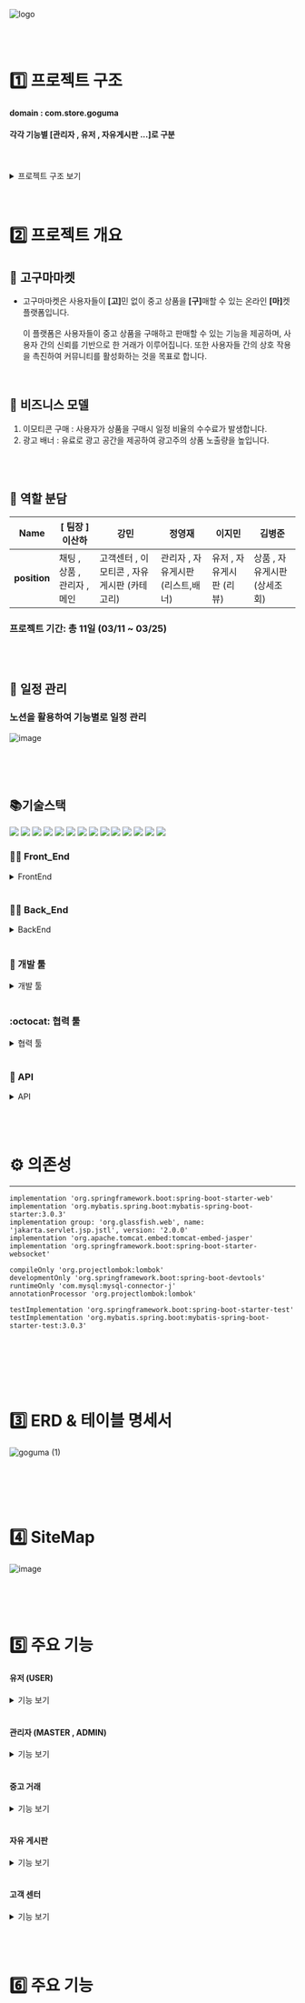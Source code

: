 ![logo](https://github.com/StarsinLiver/goguma/assets/141594965/b0d2f5de-c7e7-49ce-b066-6befb0b60d2d)

<br/>
<br/>

# 1️⃣ 프로젝트 구조
#### domain : com.store.goguma
#### 각각 기능별 [관리자 , 유저 , 자유게시판 ...]로 구분
 <br/>
  <br/>
<details>
  <summary> 프로젝트 구조 보기</summary>

```
📦src
 ┣ 📂main
 ┃ ┣ 📂java
 ┃ ┃ ┗ 📂com
 ┃ ┃ ┃ ┗ 📂store
 ┃ ┃ ┃ ┃ ┗ 📂goguma
 ┃ ┃ ┃ ┃ ┃ ┣ 📂about
 ┃ ┃ ┃ ┃ ┃ ┃ ┗ 📜AboutPageController.java
 ┃ ┃ ┃ ┃ ┃ ┣ 📂admin
 ┃ ┃ ┃ ┃ ┃ ┃ ┣ 📂controller
 ┃ ┃ ┃ ┃ ┃ ┃ ┃ ┣ 📜AdminController.java
 ┃ ┃ ┃ ┃ ┃ ┃ ┃ ┗ 📜AdminRestController.java
 ┃ ┃ ┃ ┃ ┃ ┃ ┗ 📂dto
 ┃ ┃ ┃ ┃ ┃ ┃ ┃ ┣ 📜AdminAnswerDto.java
 ┃ ┃ ┃ ┃ ┃ ┃ ┃ ┣ 📜AdminBannerDto.java
 ┃ ┃ ┃ ┃ ┃ ┃ ┃ ┣ 📜AdminChatRoomAndMessageDto.java
 ┃ ┃ ┃ ┃ ┃ ┃ ┃ ┣ 📜AdminChatRoomDto.java
 ┃ ┃ ┃ ┃ ┃ ┃ ┃ ┣ 📜AdminFreeBoardDto.java
 ┃ ┃ ┃ ┃ ┃ ┃ ┃ ┣ 📜AdminProductDto.java
 ┃ ┃ ┃ ┃ ┃ ┃ ┃ ┣ 📜AdminQnaDto.java
 ┃ ┃ ┃ ┃ ┃ ┃ ┃ ┣ 📜AdminReportDTO.java
 ┃ ┃ ┃ ┃ ┃ ┃ ┃ ┣ 📜AdminResponsePageDto.java
 ┃ ┃ ┃ ┃ ┃ ┃ ┃ ┣ 📜EmojiHistoryDto.java
 ┃ ┃ ┃ ┃ ┃ ┃ ┃ ┣ 📜EmojiModifyDTO.java
 ┃ ┃ ┃ ┃ ┃ ┃ ┃ ┗ 📜PageReqDTO.java
 ┃ ┃ ┃ ┃ ┃ ┣ 📂category
 ┃ ┃ ┃ ┃ ┃ ┃ ┣ 📂controller
 ┃ ┃ ┃ ┃ ┃ ┃ ┃ ┣ 📜CategoryApiController.java
 ┃ ┃ ┃ ┃ ┃ ┃ ┃ ┗ 📜CategoryPageController.java
 ┃ ┃ ┃ ┃ ┃ ┃ ┗ 📂dto
 ┃ ┃ ┃ ┃ ┃ ┃ ┃ ┣ 📜CategoryRequestDto.java
 ┃ ┃ ┃ ┃ ┃ ┃ ┃ ┗ 📜CategoryResponseDto.java
 ┃ ┃ ┃ ┃ ┃ ┣ 📂chat
 ┃ ┃ ┃ ┃ ┃ ┃ ┣ 📂controller
 ┃ ┃ ┃ ┃ ┃ ┃ ┃ ┣ 📜ChatController.java
 ┃ ┃ ┃ ┃ ┃ ┃ ┃ ┗ 📜ChatRestController.java
 ┃ ┃ ┃ ┃ ┃ ┃ ┗ 📂dto
 ┃ ┃ ┃ ┃ ┃ ┃ ┃ ┣ 📂chatMessage
 ┃ ┃ ┃ ┃ ┃ ┃ ┃ ┃ ┣ 📜ChatMessageDto.java
 ┃ ┃ ┃ ┃ ┃ ┃ ┃ ┃ ┗ 📜ChatMessageReqDto.java
 ┃ ┃ ┃ ┃ ┃ ┃ ┃ ┣ 📂chatRoom
 ┃ ┃ ┃ ┃ ┃ ┃ ┃ ┃ ┣ 📜ChatRoomDto.java
 ┃ ┃ ┃ ┃ ┃ ┃ ┃ ┃ ┣ 📜ChatRoomUpdateDto.java
 ┃ ┃ ┃ ┃ ┃ ┃ ┃ ┃ ┗ 📜SaveRoomDTO.java
 ┃ ┃ ┃ ┃ ┃ ┃ ┃ ┣ 📂chatRoomName
 ┃ ┃ ┃ ┃ ┃ ┃ ┃ ┃ ┗ 📜ChatRoomNameDto.java
 ┃ ┃ ┃ ┃ ┃ ┃ ┃ ┣ 📜ChatDTO.java
 ┃ ┃ ┃ ┃ ┃ ┃ ┃ ┗ 📜ChatUtil.java
 ┃ ┃ ┃ ┃ ┃ ┣ 📂chatbot
 ┃ ┃ ┃ ┃ ┃ ┃ ┣ 📂controller
 ┃ ┃ ┃ ┃ ┃ ┃ ┃ ┗ 📜AdminController.java
 ┃ ┃ ┃ ┃ ┃ ┃ ┗ 📂dto
 ┃ ┃ ┃ ┃ ┃ ┃ ┃ ┗ 📜AdminDTO.java
 ┃ ┃ ┃ ┃ ┃ ┣ 📂config
 ┃ ┃ ┃ ┃ ┃ ┃ ┣ 📜MvcConfig.java
 ┃ ┃ ┃ ┃ ┃ ┃ ┣ 📜WebMvcConfig.java
 ┃ ┃ ┃ ┃ ┃ ┃ ┗ 📜WebSocketConfig.java
 ┃ ┃ ┃ ┃ ┃ ┣ 📂cs
 ┃ ┃ ┃ ┃ ┃ ┃ ┣ 📂controller
 ┃ ┃ ┃ ┃ ┃ ┃ ┃ ┣ 📜CsPageController.java
 ┃ ┃ ┃ ┃ ┃ ┃ ┃ ┣ 📜FaqController.java
 ┃ ┃ ┃ ┃ ┃ ┃ ┃ ┣ 📜NoticeController.java
 ┃ ┃ ┃ ┃ ┃ ┃ ┃ ┗ 📜QnaController.java
 ┃ ┃ ┃ ┃ ┃ ┃ ┗ 📂dto
 ┃ ┃ ┃ ┃ ┃ ┃ ┃ ┣ 📜FaqRequestDto.java
 ┃ ┃ ┃ ┃ ┃ ┃ ┃ ┣ 📜NoticeRequestDto.java
 ┃ ┃ ┃ ┃ ┃ ┃ ┃ ┗ 📜QnaRequestDto.java
 ┃ ┃ ┃ ┃ ┃ ┣ 📂emoji
 ┃ ┃ ┃ ┃ ┃ ┃ ┣ 📂controller
 ┃ ┃ ┃ ┃ ┃ ┃ ┃ ┣ 📜EmojiApiController.java
 ┃ ┃ ┃ ┃ ┃ ┃ ┃ ┗ 📜EmojiPageController.java
 ┃ ┃ ┃ ┃ ┃ ┃ ┗ 📂dto
 ┃ ┃ ┃ ┃ ┃ ┃ ┃ ┣ 📜EmojiFileDto.java
 ┃ ┃ ┃ ┃ ┃ ┃ ┃ ┣ 📜EmojiHistoryReqDto.java
 ┃ ┃ ┃ ┃ ┃ ┃ ┃ ┣ 📜EmojiListMainAndSubDto.java
 ┃ ┃ ┃ ┃ ┃ ┃ ┃ ┣ 📜EmojiUploadDto.java
 ┃ ┃ ┃ ┃ ┃ ┃ ┃ ┗ 📜ShareWriteReqDto.java
 ┃ ┃ ┃ ┃ ┃ ┣ 📂entity
 ┃ ┃ ┃ ┃ ┃ ┃ ┣ 📜Banner.java
 ┃ ┃ ┃ ┃ ┃ ┃ ┣ 📜BoardCategoryMain.java
 ┃ ┃ ┃ ┃ ┃ ┃ ┣ 📜BoardCategorySub.java
 ┃ ┃ ┃ ┃ ┃ ┃ ┣ 📜ChatMessage.java
 ┃ ┃ ┃ ┃ ┃ ┃ ┣ 📜ChatRoom.java
 ┃ ┃ ┃ ┃ ┃ ┃ ┣ 📜ChatRoomName.java
 ┃ ┃ ┃ ┃ ┃ ┃ ┣ 📜Emoji.java
 ┃ ┃ ┃ ┃ ┃ ┃ ┣ 📜EmojiHistory.java
 ┃ ┃ ┃ ┃ ┃ ┃ ┣ 📜Faq.java
 ┃ ┃ ┃ ┃ ┃ ┃ ┣ 📜FreeBoard.java
 ┃ ┃ ┃ ┃ ┃ ┃ ┣ 📜FreeBoardDetail.java
 ┃ ┃ ┃ ┃ ┃ ┃ ┣ 📜FreeBoardRecommendation.java
 ┃ ┃ ┃ ┃ ┃ ┃ ┣ 📜FreeBoardView.java
 ┃ ┃ ┃ ┃ ┃ ┃ ┣ 📜MainEmoji.java
 ┃ ┃ ┃ ┃ ┃ ┃ ┣ 📜Notice.java
 ┃ ┃ ┃ ┃ ┃ ┃ ┣ 📜OauthUserEntity.java
 ┃ ┃ ┃ ┃ ┃ ┃ ┣ 📜PMainCategory.java
 ┃ ┃ ┃ ┃ ┃ ┃ ┣ 📜Product.java
 ┃ ┃ ┃ ┃ ┃ ┃ ┣ 📜ProductHistory.java
 ┃ ┃ ┃ ┃ ┃ ┃ ┣ 📜PSubcategory.java
 ┃ ┃ ┃ ┃ ┃ ┃ ┣ 📜Qna.java
 ┃ ┃ ┃ ┃ ┃ ┃ ┣ 📜Report.java
 ┃ ┃ ┃ ┃ ┃ ┃ ┣ 📜Review.java
 ┃ ┃ ┃ ┃ ┃ ┃ ┣ 📜User.java
 ┃ ┃ ┃ ┃ ┃ ┃ ┗ 📜WishList.java
 ┃ ┃ ┃ ┃ ┃ ┣ 📂freeboard
 ┃ ┃ ┃ ┃ ┃ ┃ ┣ 📂controller
 ┃ ┃ ┃ ┃ ┃ ┃ ┃ ┣ 📜FreeboardController.java
 ┃ ┃ ┃ ┃ ┃ ┃ ┃ ┣ 📜FreeBoardDetailController.java
 ┃ ┃ ┃ ┃ ┃ ┃ ┃ ┣ 📜FreeboardRestController.java
 ┃ ┃ ┃ ┃ ┃ ┃ ┃ ┗ 📜FreeBoardReviewController.java
 ┃ ┃ ┃ ┃ ┃ ┃ ┗ 📂dto
 ┃ ┃ ┃ ┃ ┃ ┃ ┃ ┣ 📜BoardCategoryMainDTO.java
 ┃ ┃ ┃ ┃ ┃ ┃ ┃ ┣ 📜BoardCategorySubDTO.java
 ┃ ┃ ┃ ┃ ┃ ┃ ┃ ┣ 📜BoardTypeDTO.java
 ┃ ┃ ┃ ┃ ┃ ┃ ┃ ┣ 📜CategoryDTO.java
 ┃ ┃ ┃ ┃ ┃ ┃ ┃ ┣ 📜FreeBoardCateListDTO.java
 ┃ ┃ ┃ ┃ ┃ ┃ ┃ ┣ 📜FreeBoardCountRecommendationByCateDto.java
 ┃ ┃ ┃ ┃ ┃ ┃ ┃ ┣ 📜FreeBoardDetailAndUserDTO.java
 ┃ ┃ ┃ ┃ ┃ ┃ ┃ ┣ 📜FreeBoardDetailDto.java
 ┃ ┃ ┃ ┃ ┃ ┃ ┃ ┣ 📜FreeBoardDTO.java
 ┃ ┃ ┃ ┃ ┃ ┃ ┃ ┣ 📜FreeBoardFormDTO.java
 ┃ ┃ ┃ ┃ ┃ ┃ ┃ ┣ 📜FreeBoardListDTO.java
 ┃ ┃ ┃ ┃ ┃ ┃ ┃ ┣ 📜FreeBoardManyCategoryDto.java
 ┃ ┃ ┃ ┃ ┃ ┃ ┃ ┣ 📜FreeBoardPageDTO.java
 ┃ ┃ ┃ ┃ ┃ ┃ ┃ ┣ 📜FreeBoardRecommendationDTO.java
 ┃ ┃ ┃ ┃ ┃ ┃ ┃ ┣ 📜FreeBoardResDTO.java
 ┃ ┃ ┃ ┃ ┃ ┃ ┃ ┣ 📜FreeBoardReviewDTO.java
 ┃ ┃ ┃ ┃ ┃ ┃ ┃ ┣ 📜FreeBoardReviewReqDTO.java
 ┃ ┃ ┃ ┃ ┃ ┃ ┃ ┣ 📜FreeBoardReviewResDTO.java
 ┃ ┃ ┃ ┃ ┃ ┃ ┃ ┣ 📜FreeBoardViewDTO.java
 ┃ ┃ ┃ ┃ ┃ ┃ ┃ ┣ 📜UserFreeBoardPageReqDto.java
 ┃ ┃ ┃ ┃ ┃ ┃ ┃ ┗ 📜UserFreeBoardPageResDto.java
 ┃ ┃ ┃ ┃ ┃ ┣ 📂handler
 ┃ ┃ ┃ ┃ ┃ ┃ ┣ 📂exception
 ┃ ┃ ┃ ┃ ┃ ┃ ┃ ┣ 📜BackPageRestfulException.java
 ┃ ┃ ┃ ┃ ┃ ┃ ┃ ┣ 📜ChatRoomException.java
 ┃ ┃ ┃ ┃ ┃ ┃ ┃ ┣ 📜LoginRestfulException.java
 ┃ ┃ ┃ ┃ ┃ ┃ ┃ ┣ 📜RedirectException.java
 ┃ ┃ ┃ ┃ ┃ ┃ ┃ ┗ 📜ReportException.java
 ┃ ┃ ┃ ┃ ┃ ┃ ┣ 📜CustomErrorController.java
 ┃ ┃ ┃ ┃ ┃ ┃ ┣ 📜RestfulExceptionHandler.java
 ┃ ┃ ┃ ┃ ┃ ┃ ┣ 📜StompEventListener.java
 ┃ ┃ ┃ ┃ ┃ ┃ ┗ 📜StompHandler.java
 ┃ ┃ ┃ ┃ ┃ ┣ 📂main
 ┃ ┃ ┃ ┃ ┃ ┃ ┣ 📂controller
 ┃ ┃ ┃ ┃ ┃ ┃ ┃ ┗ 📜MainController.java
 ┃ ┃ ┃ ┃ ┃ ┃ ┗ 📂dto
 ┃ ┃ ┃ ┃ ┃ ┃ ┃ ┗ 📜BannerDTO.java
 ┃ ┃ ┃ ┃ ┃ ┣ 📂product
 ┃ ┃ ┃ ┃ ┃ ┃ ┣ 📂controller
 ┃ ┃ ┃ ┃ ┃ ┃ ┃ ┣ 📜ProductController.java
 ┃ ┃ ┃ ┃ ┃ ┃ ┃ ┗ 📜ProductRestController.java
 ┃ ┃ ┃ ┃ ┃ ┃ ┣ 📂dto
 ┃ ┃ ┃ ┃ ┃ ┃ ┃ ┣ 📜ProductDTO.java
 ┃ ┃ ┃ ┃ ┃ ┃ ┃ ┣ 📜ProductSearchDto.java
 ┃ ┃ ┃ ┃ ┃ ┃ ┃ ┣ 📜ProductUserDto.java
 ┃ ┃ ┃ ┃ ┃ ┃ ┃ ┣ 📜ProductWriteFormDTO.java
 ┃ ┃ ┃ ┃ ┃ ┃ ┃ ┗ 📜WishListDTO.java
 ┃ ┃ ┃ ┃ ┃ ┃ ┗ 📂utils
 ┃ ┃ ┃ ┃ ┃ ┃ ┃ ┗ 📜ProductType.java
 ┃ ┃ ┃ ┃ ┃ ┣ 📂report
 ┃ ┃ ┃ ┃ ┃ ┃ ┗ 📂dto
 ┃ ┃ ┃ ┃ ┃ ┃ ┃ ┗ 📜ReportDTO.java
 ┃ ┃ ┃ ┃ ┃ ┣ 📂repository
 ┃ ┃ ┃ ┃ ┃ ┃ ┣ 📜AdminRepository.java
 ┃ ┃ ┃ ┃ ┃ ┃ ┣ 📜BannerRepository.java
 ┃ ┃ ┃ ┃ ┃ ┃ ┣ 📜BoardMainCategoryRepository.java
 ┃ ┃ ┃ ┃ ┃ ┃ ┣ 📜BoardSubCategoryRepository.java
 ┃ ┃ ┃ ┃ ┃ ┃ ┣ 📜CategoryRepository.java
 ┃ ┃ ┃ ┃ ┃ ┃ ┣ 📜ChatMessageRepository.java
 ┃ ┃ ┃ ┃ ┃ ┃ ┣ 📜ChatRoomNameRepository.java
 ┃ ┃ ┃ ┃ ┃ ┃ ┣ 📜ChatRoomRepository.java
 ┃ ┃ ┃ ┃ ┃ ┃ ┣ 📜EmojiHistoryRepository.java
 ┃ ┃ ┃ ┃ ┃ ┃ ┣ 📜EmojiRepository.java
 ┃ ┃ ┃ ┃ ┃ ┃ ┣ 📜FaqRepository.java
 ┃ ┃ ┃ ┃ ┃ ┃ ┣ 📜FreeBoardRecommendationRepository.java
 ┃ ┃ ┃ ┃ ┃ ┃ ┣ 📜FreeBoardRepository.java
 ┃ ┃ ┃ ┃ ┃ ┃ ┣ 📜FreeBoardViewRepository.java
 ┃ ┃ ┃ ┃ ┃ ┃ ┣ 📜MainEmojiRepository.java
 ┃ ┃ ┃ ┃ ┃ ┃ ┣ 📜MyUserRepository.java
 ┃ ┃ ┃ ┃ ┃ ┃ ┣ 📜NoticeRepository.java
 ┃ ┃ ┃ ┃ ┃ ┃ ┣ 📜OauthRepository.java
 ┃ ┃ ┃ ┃ ┃ ┃ ┣ 📜PMainCategoryRepository.java
 ┃ ┃ ┃ ┃ ┃ ┃ ┣ 📜ProductHistoryRepository.java
 ┃ ┃ ┃ ┃ ┃ ┃ ┣ 📜ProductRepository.java
 ┃ ┃ ┃ ┃ ┃ ┃ ┣ 📜PSubcategoryRepository.java
 ┃ ┃ ┃ ┃ ┃ ┃ ┣ 📜QnaRepository.java
 ┃ ┃ ┃ ┃ ┃ ┃ ┣ 📜ReportRepository.java
 ┃ ┃ ┃ ┃ ┃ ┃ ┣ 📜ReviewRepository.java
 ┃ ┃ ┃ ┃ ┃ ┃ ┣ 📜UserRepository.java
 ┃ ┃ ┃ ┃ ┃ ┃ ┗ 📜WishListRepository.java
 ┃ ┃ ┃ ┃ ┃ ┣ 📂service
 ┃ ┃ ┃ ┃ ┃ ┃ ┣ 📜AdminService.java
 ┃ ┃ ┃ ┃ ┃ ┃ ┣ 📜BannerService.java
 ┃ ┃ ┃ ┃ ┃ ┃ ┣ 📜BoardService.java
 ┃ ┃ ┃ ┃ ┃ ┃ ┣ 📜CategoryService.java
 ┃ ┃ ┃ ┃ ┃ ┃ ┣ 📜ChatMessageService.java
 ┃ ┃ ┃ ┃ ┃ ┃ ┣ 📜ChatRoomNameService.java
 ┃ ┃ ┃ ┃ ┃ ┃ ┣ 📜ChatRoomService.java
 ┃ ┃ ┃ ┃ ┃ ┃ ┣ 📜EmojiHistoryService.java
 ┃ ┃ ┃ ┃ ┃ ┃ ┣ 📜EmojiService.java
 ┃ ┃ ┃ ┃ ┃ ┃ ┣ 📜EmojiUploadService.java
 ┃ ┃ ┃ ┃ ┃ ┃ ┣ 📜FaqService.java
 ┃ ┃ ┃ ┃ ┃ ┃ ┣ 📜FreeBoardDetailService.java
 ┃ ┃ ┃ ┃ ┃ ┃ ┣ 📜FreeBoardRecommendationService.java
 ┃ ┃ ┃ ┃ ┃ ┃ ┣ 📜FreeBoardService.java
 ┃ ┃ ┃ ┃ ┃ ┃ ┣ 📜FreeBoardViewService.java
 ┃ ┃ ┃ ┃ ┃ ┃ ┣ 📜MainEmojiService.java
 ┃ ┃ ┃ ┃ ┃ ┃ ┣ 📜NoticeService.java
 ┃ ┃ ┃ ┃ ┃ ┃ ┣ 📜OauthService.java
 ┃ ┃ ┃ ┃ ┃ ┃ ┣ 📜PaymentService.java
 ┃ ┃ ┃ ┃ ┃ ┃ ┣ 📜PMainCategoryService.java
 ┃ ┃ ┃ ┃ ┃ ┃ ┣ 📜ProductHistoryService.java
 ┃ ┃ ┃ ┃ ┃ ┃ ┣ 📜ProductService.java
 ┃ ┃ ┃ ┃ ┃ ┃ ┣ 📜PSubcategoryService.java
 ┃ ┃ ┃ ┃ ┃ ┃ ┣ 📜QnaService.java
 ┃ ┃ ┃ ┃ ┃ ┃ ┣ 📜ReportService.java
 ┃ ┃ ┃ ┃ ┃ ┃ ┣ 📜ReviewService.java
 ┃ ┃ ┃ ┃ ┃ ┃ ┣ 📜UserService.java
 ┃ ┃ ┃ ┃ ┃ ┃ ┗ 📜WishListService.java
 ┃ ┃ ┃ ┃ ┃ ┣ 📂user
 ┃ ┃ ┃ ┃ ┃ ┃ ┣ 📂controller
 ┃ ┃ ┃ ┃ ┃ ┃ ┃ ┣ 📜OauthController.java
 ┃ ┃ ┃ ┃ ┃ ┃ ┃ ┣ 📜SessionController.java
 ┃ ┃ ┃ ┃ ┃ ┃ ┃ ┣ 📜UserController.java
 ┃ ┃ ┃ ┃ ┃ ┃ ┃ ┗ 📜UserRestController.java
 ┃ ┃ ┃ ┃ ┃ ┃ ┗ 📂dto
 ┃ ┃ ┃ ┃ ┃ ┃ ┃ ┣ 📂my
 ┃ ┃ ┃ ┃ ┃ ┃ ┃ ┃ ┣ 📜ProductHistoryDTO.java
 ┃ ┃ ┃ ┃ ┃ ┃ ┃ ┃ ┣ 📜ProductHostDTO.java
 ┃ ┃ ┃ ┃ ┃ ┃ ┃ ┃ ┣ 📜QnaUserDTO.java
 ┃ ┃ ┃ ┃ ┃ ┃ ┃ ┃ ┣ 📜RequestPageDTO.java
 ┃ ┃ ┃ ┃ ┃ ┃ ┃ ┃ ┣ 📜ResponsePageDTO.java
 ┃ ┃ ┃ ┃ ┃ ┃ ┃ ┃ ┣ 📜UserEmojiDTO.java
 ┃ ┃ ┃ ┃ ┃ ┃ ┃ ┃ ┗ 📜WishProductDTO.java
 ┃ ┃ ┃ ┃ ┃ ┃ ┃ ┣ 📜FreeBoardDto.java
 ┃ ┃ ┃ ┃ ┃ ┃ ┃ ┣ 📜GoogleProfile.java
 ┃ ┃ ┃ ┃ ┃ ┃ ┃ ┣ 📜KakaoAccount.java
 ┃ ┃ ┃ ┃ ┃ ┃ ┃ ┣ 📜KakaoProfile.java
 ┃ ┃ ┃ ┃ ┃ ┃ ┃ ┣ 📜ModifyUserDto.java
 ┃ ┃ ┃ ┃ ┃ ┃ ┃ ┣ 📜NaverProfile.java
 ┃ ┃ ┃ ┃ ┃ ┃ ┃ ┣ 📜NaverResponse.java
 ┃ ┃ ┃ ┃ ┃ ┃ ┃ ┣ 📜OauthDTO.java
 ┃ ┃ ┃ ┃ ┃ ┃ ┃ ┣ 📜OauthResisterDTO.java
 ┃ ┃ ┃ ┃ ┃ ┃ ┃ ┣ 📜OAuthToken.java
 ┃ ┃ ┃ ┃ ┃ ┃ ┃ ┣ 📜ProductHistoryReqDto.java
 ┃ ┃ ┃ ┃ ┃ ┃ ┃ ┣ 📜Profile.java
 ┃ ┃ ┃ ┃ ┃ ┃ ┃ ┣ 📜Properties.java
 ┃ ┃ ┃ ┃ ┃ ┃ ┃ ┣ 📜ResOauthUserDTO.java
 ┃ ┃ ┃ ┃ ┃ ┃ ┃ ┣ 📜SignInFormDto.java
 ┃ ┃ ┃ ┃ ┃ ┃ ┃ ┣ 📜UserDTO.java
 ┃ ┃ ┃ ┃ ┃ ┃ ┃ ┗ 📜UserProfileDto.java
 ┃ ┃ ┃ ┃ ┃ ┣ 📂utils
 ┃ ┃ ┃ ┃ ┃ ┃ ┣ 📂page
 ┃ ┃ ┃ ┃ ┃ ┃ ┃ ┣ 📜PageReq.java
 ┃ ┃ ┃ ┃ ┃ ┃ ┃ ┗ 📜PageRes.java
 ┃ ┃ ┃ ┃ ┃ ┃ ┣ 📂payment
 ┃ ┃ ┃ ┃ ┃ ┃ ┃ ┣ 📜PaymentRefundDto.java
 ┃ ┃ ┃ ┃ ┃ ┃ ┃ ┣ 📜PaymentReqDto.java
 ┃ ┃ ┃ ┃ ┃ ┃ ┃ ┣ 📜PaymentResponseData.java
 ┃ ┃ ┃ ┃ ┃ ┃ ┃ ┣ 📜PaymentTokenDto.java
 ┃ ┃ ┃ ┃ ┃ ┃ ┃ ┗ 📜ResponseToken.java
 ┃ ┃ ┃ ┃ ┃ ┃ ┣ 📜BannerType.java
 ┃ ┃ ┃ ┃ ┃ ┃ ┣ 📜ChatType.java
 ┃ ┃ ┃ ┃ ┃ ┃ ┣ 📜Define.java
 ┃ ┃ ┃ ┃ ┃ ┃ ┣ 📜UserRole.java
 ┃ ┃ ┃ ┃ ┃ ┃ ┗ 📜Utils.java
 ┃ ┃ ┃ ┃ ┃ ┗ 📜GogumaApplication.java
 ┃ ┣ 📂resources
 ┃ ┃ ┣ 📂mapper
 ┃ ┃ ┃ ┣ 📜admin.xml
 ┃ ┃ ┃ ┣ 📜banner.xml
 ┃ ┃ ┃ ┣ 📜boardMainCategory.xml
 ┃ ┃ ┃ ┣ 📜boardSubCategory.xml
 ┃ ┃ ┃ ┣ 📜category.xml
 ┃ ┃ ┃ ┣ 📜chatMessage.xml
 ┃ ┃ ┃ ┣ 📜chatRoom.xml
 ┃ ┃ ┃ ┣ 📜chatRoomName.xml
 ┃ ┃ ┃ ┣ 📜emoji.xml
 ┃ ┃ ┃ ┣ 📜emojiHistory.xml
 ┃ ┃ ┃ ┣ 📜faq.xml
 ┃ ┃ ┃ ┣ 📜freeBoard.xml
 ┃ ┃ ┃ ┣ 📜freeBoardRecommendation.xml
 ┃ ┃ ┃ ┣ 📜freeBoardView.xml
 ┃ ┃ ┃ ┣ 📜myUser.xml
 ┃ ┃ ┃ ┣ 📜notice.xml
 ┃ ┃ ┃ ┣ 📜oauth.xml
 ┃ ┃ ┃ ┣ 📜product.xml
 ┃ ┃ ┃ ┣ 📜productHistory.xml
 ┃ ┃ ┃ ┣ 📜qna.xml
 ┃ ┃ ┃ ┣ 📜report.xml
 ┃ ┃ ┃ ┣ 📜review.xml
 ┃ ┃ ┃ ┣ 📜user.xml
 ┃ ┃ ┃ ┗ 📜wishList.xml
 ┃ ┃ ┣ 📂static
 ┃ ┃ ┃ ┣ 📂assets
 ┃ ┃ ┃ ┃ ┣ 📂css
 ┃ ┃ ┃ ┃ ┃ ┣ 📜animate.css
 ┃ ┃ ┃ ┃ ┃ ┣ 📜bootstrap-theme.css
 ┃ ┃ ┃ ┃ ┃ ┣ 📜bootstrap-theme.css.map
 ┃ ┃ ┃ ┃ ┃ ┣ 📜bootstrap-theme.min.css
 ┃ ┃ ┃ ┃ ┃ ┣ 📜bootstrap-theme.min.css.map
 ┃ ┃ ┃ ┃ ┃ ┣ 📜bootstrap.css
 ┃ ┃ ┃ ┃ ┃ ┣ 📜bootstrap.css.map
 ┃ ┃ ┃ ┃ ┃ ┣ 📜bootstrap.min.css
 ┃ ┃ ┃ ┃ ┃ ┣ 📜bootstrap.min.css.map
 ┃ ┃ ┃ ┃ ┃ ┣ 📜colors.css
 ┃ ┃ ┃ ┃ ┃ ┣ 📜custom.css
 ┃ ┃ ┃ ┃ ┃ ┣ 📜flaticon.css
 ┃ ┃ ┃ ┃ ┃ ┣ 📜font-awesome.css
 ┃ ┃ ┃ ┃ ┃ ┣ 📜font-awesome.min.css
 ┃ ┃ ┃ ┃ ┃ ┣ 📜owl.carousel.css
 ┃ ┃ ┃ ┃ ┃ ┣ 📜prettyPhoto.css
 ┃ ┃ ┃ ┃ ┃ ┣ 📜responsive.css
 ┃ ┃ ┃ ┃ ┃ ┣ 📜style.css
 ┃ ┃ ┃ ┃ ┃ ┗ 📜versions.css
 ┃ ┃ ┃ ┃ ┣ 📂fonts
 ┃ ┃ ┃ ┃ ┃ ┣ 📜flaticon.css
 ┃ ┃ ┃ ┃ ┃ ┣ 📜Flaticon.eot
 ┃ ┃ ┃ ┃ ┃ ┣ 📜flaticon.html
 ┃ ┃ ┃ ┃ ┃ ┣ 📜Flaticon.svg
 ┃ ┃ ┃ ┃ ┃ ┣ 📜Flaticon.ttf
 ┃ ┃ ┃ ┃ ┃ ┣ 📜Flaticon.woff
 ┃ ┃ ┃ ┃ ┃ ┣ 📜fontawesome-webfont.eot
 ┃ ┃ ┃ ┃ ┃ ┣ 📜fontawesome-webfont.svg
 ┃ ┃ ┃ ┃ ┃ ┣ 📜fontawesome-webfont.ttf
 ┃ ┃ ┃ ┃ ┃ ┣ 📜fontawesome-webfont.woff
 ┃ ┃ ┃ ┃ ┃ ┣ 📜fontawesome-webfont.woff2
 ┃ ┃ ┃ ┃ ┃ ┣ 📜FontAwesome.otf
 ┃ ┃ ┃ ┃ ┃ ┣ 📜glyphicons-halflings-regular.eot
 ┃ ┃ ┃ ┃ ┃ ┣ 📜glyphicons-halflings-regular.svg
 ┃ ┃ ┃ ┃ ┃ ┣ 📜glyphicons-halflings-regular.ttf
 ┃ ┃ ┃ ┃ ┃ ┣ 📜glyphicons-halflings-regular.woff
 ┃ ┃ ┃ ┃ ┃ ┣ 📜glyphicons-halflings-regular.woff2
 ┃ ┃ ┃ ┃ ┃ ┗ 📜_flaticon.scss
 ┃ ┃ ┃ ┃ ┣ 📂images
 ┃ ┃ ┃ ┃ ┃ ┣ 📂logos
 ┃ ┃ ┃ ┃ ┃ ┃ ┣ 📜logo-light.png
 ┃ ┃ ┃ ┃ ┃ ┃ ┗ 📜logo-seo.png
 ┃ ┃ ┃ ┃ ┃ ┣ 📂prettyPhoto
 ┃ ┃ ┃ ┃ ┃ ┃ ┣ 📂dark_rounded
 ┃ ┃ ┃ ┃ ┃ ┃ ┃ ┣ 📜btnNext.png
 ┃ ┃ ┃ ┃ ┃ ┃ ┃ ┣ 📜btnPrevious.png
 ┃ ┃ ┃ ┃ ┃ ┃ ┃ ┣ 📜contentPattern.png
 ┃ ┃ ┃ ┃ ┃ ┃ ┃ ┣ 📜default_thumbnail.gif
 ┃ ┃ ┃ ┃ ┃ ┃ ┃ ┣ 📜loader.gif
 ┃ ┃ ┃ ┃ ┃ ┃ ┃ ┗ 📜sprite.png
 ┃ ┃ ┃ ┃ ┃ ┃ ┣ 📂dark_square
 ┃ ┃ ┃ ┃ ┃ ┃ ┃ ┣ 📜btnNext.png
 ┃ ┃ ┃ ┃ ┃ ┃ ┃ ┣ 📜btnPrevious.png
 ┃ ┃ ┃ ┃ ┃ ┃ ┃ ┣ 📜contentPattern.png
 ┃ ┃ ┃ ┃ ┃ ┃ ┃ ┣ 📜default_thumbnail.gif
 ┃ ┃ ┃ ┃ ┃ ┃ ┃ ┣ 📜loader.gif
 ┃ ┃ ┃ ┃ ┃ ┃ ┃ ┗ 📜sprite.png
 ┃ ┃ ┃ ┃ ┃ ┃ ┣ 📂default
 ┃ ┃ ┃ ┃ ┃ ┃ ┃ ┣ 📜default_thumb.png
 ┃ ┃ ┃ ┃ ┃ ┃ ┃ ┣ 📜loader.gif
 ┃ ┃ ┃ ┃ ┃ ┃ ┃ ┣ 📜sprite.png
 ┃ ┃ ┃ ┃ ┃ ┃ ┃ ┣ 📜sprite_next.png
 ┃ ┃ ┃ ┃ ┃ ┃ ┃ ┣ 📜sprite_prev.png
 ┃ ┃ ┃ ┃ ┃ ┃ ┃ ┣ 📜sprite_x.png
 ┃ ┃ ┃ ┃ ┃ ┃ ┃ ┗ 📜sprite_y.png
 ┃ ┃ ┃ ┃ ┃ ┃ ┣ 📂facebook
 ┃ ┃ ┃ ┃ ┃ ┃ ┃ ┣ 📜btnNext.png
 ┃ ┃ ┃ ┃ ┃ ┃ ┃ ┣ 📜btnPrevious.png
 ┃ ┃ ┃ ┃ ┃ ┃ ┃ ┣ 📜contentPatternBottom.png
 ┃ ┃ ┃ ┃ ┃ ┃ ┃ ┣ 📜contentPatternLeft.png
 ┃ ┃ ┃ ┃ ┃ ┃ ┃ ┣ 📜contentPatternRight.png
 ┃ ┃ ┃ ┃ ┃ ┃ ┃ ┣ 📜contentPatternTop.png
 ┃ ┃ ┃ ┃ ┃ ┃ ┃ ┣ 📜default_thumbnail.gif
 ┃ ┃ ┃ ┃ ┃ ┃ ┃ ┣ 📜loader.gif
 ┃ ┃ ┃ ┃ ┃ ┃ ┃ ┗ 📜sprite.png
 ┃ ┃ ┃ ┃ ┃ ┃ ┣ 📂light_rounded
 ┃ ┃ ┃ ┃ ┃ ┃ ┃ ┣ 📜btnNext.png
 ┃ ┃ ┃ ┃ ┃ ┃ ┃ ┣ 📜btnPrevious.png
 ┃ ┃ ┃ ┃ ┃ ┃ ┃ ┣ 📜default_thumbnail.gif
 ┃ ┃ ┃ ┃ ┃ ┃ ┃ ┣ 📜loader.gif
 ┃ ┃ ┃ ┃ ┃ ┃ ┃ ┗ 📜sprite.png
 ┃ ┃ ┃ ┃ ┃ ┃ ┗ 📂light_square
 ┃ ┃ ┃ ┃ ┃ ┃ ┃ ┣ 📜btnNext.png
 ┃ ┃ ┃ ┃ ┃ ┃ ┃ ┣ 📜btnPrevious.png
 ┃ ┃ ┃ ┃ ┃ ┃ ┃ ┣ 📜default_thumbnail.gif
 ┃ ┃ ┃ ┃ ┃ ┃ ┃ ┣ 📜loader.gif
 ┃ ┃ ┃ ┃ ┃ ┃ ┃ ┗ 📜sprite.png
 ┃ ┃ ┃ ┃ ┃ ┣ 📂seo-icons
 ┃ ┃ ┃ ┃ ┃ ┃ ┣ 📜development.svg
 ┃ ┃ ┃ ┃ ┃ ┃ ┣ 📜growth.svg
 ┃ ┃ ┃ ┃ ┃ ┃ ┣ 📜research.svg
 ┃ ┃ ┃ ┃ ┃ ┃ ┗ 📜stopwatch.svg
 ┃ ┃ ┃ ┃ ┃ ┣ 📜ajax-loader.gif
 ┃ ┃ ┃ ┃ ┃ ┣ 📜apple-touch-icon.png
 ┃ ┃ ┃ ┃ ┃ ┣ 📜bg.png
 ┃ ┃ ┃ ┃ ┃ ┣ 📜btnG_완성형.png
 ┃ ┃ ┃ ┃ ┃ ┣ 📜cat-1.png
 ┃ ┃ ┃ ┃ ┃ ┣ 📜cat-2.png
 ┃ ┃ ┃ ┃ ┃ ┣ 📜cat-3.png
 ┃ ┃ ┃ ┃ ┃ ┣ 📜cat-4.png
 ┃ ┃ ┃ ┃ ┃ ┣ 📜favicon.ico
 ┃ ┃ ┃ ┃ ┃ ┣ 📜goguma_mascot.png
 ┃ ┃ ┃ ┃ ┃ ┣ 📜kakao_login_medium_narrow.png
 ┃ ┃ ┃ ┃ ┃ ┣ 📜logo.png
 ┃ ┃ ┃ ┃ ┃ ┣ 📜pattern-4.png
 ┃ ┃ ┃ ┃ ┃ ┣ 📜pattern.png
 ┃ ┃ ┃ ┃ ┃ ┣ 📜phonebg.png
 ┃ ┃ ┃ ┃ ┃ ┗ 📜web_light_sq_ctn@4x.png
 ┃ ┃ ┃ ┃ ┣ 📂js
 ┃ ┃ ┃ ┃ ┃ ┣ 📜01-custom-places-example.js
 ┃ ┃ ┃ ┃ ┃ ┣ 📜all.js
 ┃ ┃ ┃ ┃ ┃ ┣ 📜animate.js
 ┃ ┃ ┃ ┃ ┃ ┣ 📜custom.js
 ┃ ┃ ┃ ┃ ┃ ┣ 📜freeBoardList.js
 ┃ ┃ ┃ ┃ ┃ ┣ 📜hoverdir.js
 ┃ ┃ ┃ ┃ ┃ ┣ 📜jquery.prettyPhoto.js
 ┃ ┃ ┃ ┃ ┃ ┣ 📜jquery.vide.js
 ┃ ┃ ┃ ┃ ┃ ┣ 📜map.js
 ┃ ┃ ┃ ┃ ┃ ┣ 📜mapsed.js
 ┃ ┃ ┃ ┃ ┃ ┣ 📜modernizer.js
 ┃ ┃ ┃ ┃ ┃ ┣ 📜owl.carousel.js
 ┃ ┃ ┃ ┃ ┃ ┣ 📜portfolio.js
 ┃ ┃ ┃ ┃ ┃ ┣ 📜retina.js
 ┃ ┃ ┃ ┃ ┃ ┗ 📜scroll.js
 ┃ ┃ ┃ ┃ ┗ 📂uploads
 ┃ ┃ ┃ ┃ ┃ ┣ 📜about_01.jpg
 ┃ ┃ ┃ ┃ ┃ ┣ 📜background-12.png
 ┃ ┃ ┃ ┃ ┃ ┣ 📜cloud.png
 ┃ ┃ ┃ ┃ ┃ ┣ 📜code.jpg
 ┃ ┃ ┃ ┃ ┃ ┣ 📜logo_01.png
 ┃ ┃ ┃ ┃ ┃ ┣ 📜logo_02.png
 ┃ ┃ ┃ ┃ ┃ ┣ 📜logo_03.png
 ┃ ┃ ┃ ┃ ┃ ┣ 📜logo_04.png
 ┃ ┃ ┃ ┃ ┃ ┣ 📜logo_05.png
 ┃ ┃ ┃ ┃ ┃ ┣ 📜logo_06.png
 ┃ ┃ ┃ ┃ ┃ ┣ 📜parallax_02.jpg
 ┃ ┃ ┃ ┃ ┃ ┣ 📜parallax_02.png
 ┃ ┃ ┃ ┃ ┃ ┣ 📜parallax_03.jpg
 ┃ ┃ ┃ ┃ ┃ ┣ 📜parallax_04.jpg
 ┃ ┃ ┃ ┃ ┃ ┣ 📜parallax_05.png
 ┃ ┃ ┃ ┃ ┃ ┣ 📜parallax_11.jpg
 ┃ ┃ ┃ ┃ ┃ ┣ 📜parallax_12.jpg
 ┃ ┃ ┃ ┃ ┃ ┣ 📜parallax_13.jpg
 ┃ ┃ ┃ ┃ ┃ ┣ 📜parallax_17.jpg
 ┃ ┃ ┃ ┃ ┃ ┣ 📜rocket.png
 ┃ ┃ ┃ ┃ ┃ ┣ 📜seo_01.png
 ┃ ┃ ┃ ┃ ┃ ┣ 📜seo_02.png
 ┃ ┃ ┃ ┃ ┃ ┣ 📜seo_03.png
 ┃ ┃ ┃ ┃ ┃ ┣ 📜seo_04.png
 ┃ ┃ ┃ ┃ ┃ ┣ 📜seo_05.png
 ┃ ┃ ┃ ┃ ┃ ┣ 📜seo_06.png
 ┃ ┃ ┃ ┃ ┃ ┣ 📜testi_01.png
 ┃ ┃ ┃ ┃ ┃ ┣ 📜testi_02.png
 ┃ ┃ ┃ ┃ ┃ ┣ 📜testi_03.png
 ┃ ┃ ┃ ┃ ┃ ┣ 📜version_01.jpg
 ┃ ┃ ┃ ┃ ┃ ┣ 📜version_02.jpg
 ┃ ┃ ┃ ┃ ┃ ┣ 📜version_03.jpg
 ┃ ┃ ┃ ┃ ┃ ┣ 📜version_04.jpg
 ┃ ┃ ┃ ┃ ┃ ┣ 📜version_05.jpg
 ┃ ┃ ┃ ┃ ┃ ┣ 📜version_06.jpg
 ┃ ┃ ┃ ┃ ┃ ┣ 📜version_07.jpg
 ┃ ┃ ┃ ┃ ┃ ┗ 📜version_08.jpg
 ┃ ┃ ┃ ┗ 📂customAssets
 ┃ ┃ ┃ ┃ ┣ 📂css
 ┃ ┃ ┃ ┃ ┃ ┣ 📂about
 ┃ ┃ ┃ ┃ ┃ ┃ ┗ 📜about.css
 ┃ ┃ ┃ ┃ ┃ ┣ 📂all
 ┃ ┃ ┃ ┃ ┃ ┃ ┗ 📜font.css
 ┃ ┃ ┃ ┃ ┃ ┣ 📂board
 ┃ ┃ ┃ ┃ ┃ ┃ ┣ 📜admin-cate-setting.css
 ┃ ┃ ┃ ┃ ┃ ┃ ┗ 📜list.css
 ┃ ┃ ┃ ┃ ┃ ┣ 📂cs
 ┃ ┃ ┃ ┃ ┃ ┃ ┣ 📂faq
 ┃ ┃ ┃ ┃ ┃ ┃ ┃ ┗ 📜list.css
 ┃ ┃ ┃ ┃ ┃ ┃ ┣ 📂notice
 ┃ ┃ ┃ ┃ ┃ ┃ ┃ ┣ 📜detail.css
 ┃ ┃ ┃ ┃ ┃ ┃ ┃ ┣ 📜list.css
 ┃ ┃ ┃ ┃ ┃ ┃ ┃ ┗ 📜write.css
 ┃ ┃ ┃ ┃ ┃ ┃ ┗ 📂qna
 ┃ ┃ ┃ ┃ ┃ ┃ ┃ ┗ 📜write.css
 ┃ ┃ ┃ ┃ ┃ ┣ 📂emoji
 ┃ ┃ ┃ ┃ ┃ ┃ ┣ 📜detail.css
 ┃ ┃ ┃ ┃ ┃ ┃ ┣ 📜list.css
 ┃ ┃ ┃ ┃ ┃ ┃ ┣ 📜refund.css
 ┃ ┃ ┃ ┃ ┃ ┃ ┗ 📜upload.css
 ┃ ┃ ┃ ┃ ┃ ┣ 📂error
 ┃ ┃ ┃ ┃ ┃ ┃ ┗ 📜error.css
 ┃ ┃ ┃ ┃ ┃ ┣ 📂product
 ┃ ┃ ┃ ┃ ┃ ┃ ┣ 📜admin_management_chat.css
 ┃ ┃ ┃ ┃ ┃ ┃ ┣ 📜product_list.css
 ┃ ┃ ┃ ┃ ┃ ┃ ┣ 📜sidebar.css
 ┃ ┃ ┃ ┃ ┃ ┃ ┗ 📜userProduct.css
 ┃ ┃ ┃ ┃ ┃ ┣ 📜chat_room.css
 ┃ ┃ ┃ ┃ ┃ ┣ 📜market.css
 ┃ ┃ ┃ ┃ ┃ ┣ 📜market2.css
 ┃ ┃ ┃ ┃ ┃ ┣ 📜user.css
 ┃ ┃ ┃ ┃ ┃ ┗ 📜userProduct.css
 ┃ ┃ ┃ ┃ ┣ 📂images
 ┃ ┃ ┃ ┃ ┃ ┣ 📜common_img_sprite.png
 ┃ ┃ ┃ ┃ ┃ ┣ 📜github.svg
 ┃ ┃ ┃ ┃ ┃ ┣ 📜no_product.png
 ┃ ┃ ┃ ┃ ┃ ┣ 📜sweet_potato_image.png
 ┃ ┃ ┃ ┃ ┃ ┗ 📜sweet_potato_image2.png
 ┃ ┃ ┃ ┃ ┗ 📂js
 ┃ ┃ ┃ ┃ ┃ ┣ 📂about
 ┃ ┃ ┃ ┃ ┃ ┃ ┗ 📜about.js
 ┃ ┃ ┃ ┃ ┃ ┣ 📂admin
 ┃ ┃ ┃ ┃ ┃ ┃ ┣ 📜admin_management_chat.js
 ┃ ┃ ┃ ┃ ┃ ┃ ┣ 📜admin_management_notice.js
 ┃ ┃ ┃ ┃ ┃ ┃ ┣ 📜board.js
 ┃ ┃ ┃ ┃ ┃ ┃ ┣ 📜detail.js
 ┃ ┃ ┃ ┃ ┃ ┃ ┣ 📜list.js
 ┃ ┃ ┃ ┃ ┃ ┃ ┗ 📜user_role.js
 ┃ ┃ ┃ ┃ ┃ ┣ 📂board
 ┃ ┃ ┃ ┃ ┃ ┃ ┣ 📜admin-cate-setting.js
 ┃ ┃ ┃ ┃ ┃ ┃ ┣ 📜admin-cate-setting2.js
 ┃ ┃ ┃ ┃ ┃ ┃ ┣ 📜list.js
 ┃ ┃ ┃ ┃ ┃ ┃ ┣ 📜메모.txt
 ┃ ┃ ┃ ┃ ┃ ┃ ┗ 📜메모2.txt
 ┃ ┃ ┃ ┃ ┃ ┣ 📂cs
 ┃ ┃ ┃ ┃ ┃ ┃ ┣ 📂faq
 ┃ ┃ ┃ ┃ ┃ ┃ ┃ ┣ 📜admin-write.js
 ┃ ┃ ┃ ┃ ┃ ┃ ┃ ┗ 📜list.js
 ┃ ┃ ┃ ┃ ┃ ┃ ┣ 📂notice
 ┃ ┃ ┃ ┃ ┃ ┃ ┃ ┣ 📜admin-detail.js
 ┃ ┃ ┃ ┃ ┃ ┃ ┃ ┣ 📜admin-list.js
 ┃ ┃ ┃ ┃ ┃ ┃ ┃ ┣ 📜admin-update.js
 ┃ ┃ ┃ ┃ ┃ ┃ ┃ ┣ 📜admin-write.js
 ┃ ┃ ┃ ┃ ┃ ┃ ┃ ┣ 📜detail.js
 ┃ ┃ ┃ ┃ ┃ ┃ ┃ ┗ 📜list.js
 ┃ ┃ ┃ ┃ ┃ ┃ ┗ 📂qna
 ┃ ┃ ┃ ┃ ┃ ┃ ┃ ┗ 📜write.js
 ┃ ┃ ┃ ┃ ┃ ┣ 📂emoji
 ┃ ┃ ┃ ┃ ┃ ┃ ┣ 📜detail.js
 ┃ ┃ ┃ ┃ ┃ ┃ ┣ 📜list.js
 ┃ ┃ ┃ ┃ ┃ ┃ ┣ 📜refund.js
 ┃ ┃ ┃ ┃ ┃ ┃ ┗ 📜upload.js
 ┃ ┃ ┃ ┃ ┃ ┣ 📂error
 ┃ ┃ ┃ ┃ ┃ ┃ ┗ 📜error.js
 ┃ ┃ ┃ ┃ ┃ ┣ 📂free-board
 ┃ ┃ ┃ ┃ ┃ ┃ ┣ 📜free_board_detail.js
 ┃ ┃ ┃ ┃ ┃ ┃ ┣ 📜free_board_sidebar.js
 ┃ ┃ ┃ ┃ ┃ ┃ ┣ 📜free_detail_review.js
 ┃ ┃ ┃ ┃ ┃ ┃ ┣ 📜free_list.js
 ┃ ┃ ┃ ┃ ┃ ┃ ┣ 📜free_write.js
 ┃ ┃ ┃ ┃ ┃ ┃ ┗ 📜free_write_update.js
 ┃ ┃ ┃ ┃ ┃ ┣ 📂oauth
 ┃ ┃ ┃ ┃ ┃ ┃ ┗ 📜zipcode.js
 ┃ ┃ ┃ ┃ ┃ ┣ 📂product
 ┃ ┃ ┃ ┃ ┃ ┃ ┗ 📜product_aside.js
 ┃ ┃ ┃ ┃ ┃ ┣ 📂user
 ┃ ┃ ┃ ┃ ┃ ┃ ┣ 📜board.js
 ┃ ┃ ┃ ┃ ┃ ┃ ┗ 📜product_host_history.js
 ┃ ┃ ┃ ┃ ┃ ┣ 📜chat_aside.js
 ┃ ┃ ┃ ┃ ┃ ┣ 📜chat_room.js
 ┃ ┃ ┃ ┃ ┃ ┣ 📜detail.js
 ┃ ┃ ┃ ┃ ┃ ┣ 📜free.js
 ┃ ┃ ┃ ┃ ┃ ┣ 📜jsonImage.js
 ┃ ┃ ┃ ┃ ┃ ┣ 📜newFile.js
 ┃ ┃ ┃ ┃ ┃ ┗ 📜session.js
 ┃ ┃ ┣ 📜application.yml
 ┃ ┃ ┣ 📜data.sql
 ┃ ┃ ┗ 📜schema.sql
 ┃ ┗ 📂webapp
 ┃ ┃ ┗ 📂WEB-INF
 ┃ ┃ ┃ ┗ 📂view
 ┃ ┃ ┃ ┃ ┣ 📂about
 ┃ ┃ ┃ ┃ ┃ ┗ 📜about.jsp
 ┃ ┃ ┃ ┃ ┣ 📂admin
 ┃ ┃ ┃ ┃ ┃ ┣ 📜admin_aside.jsp
 ┃ ┃ ┃ ┃ ┃ ┣ 📜admin_free_board.jsp
 ┃ ┃ ┃ ┃ ┃ ┣ 📜admin_management_banner.jsp
 ┃ ┃ ┃ ┃ ┃ ┣ 📜admin_management_banner_add.jsp
 ┃ ┃ ┃ ┃ ┃ ┣ 📜admin_management_banner_update.jsp
 ┃ ┃ ┃ ┃ ┃ ┣ 📜admin_management_chat.jsp
 ┃ ┃ ┃ ┃ ┃ ┣ 📜admin_management_faq.jsp
 ┃ ┃ ┃ ┃ ┃ ┣ 📜admin_management_faq_update.jsp
 ┃ ┃ ┃ ┃ ┃ ┣ 📜admin_management_notice.jsp
 ┃ ┃ ┃ ┃ ┃ ┣ 📜admin_management_product.jsp
 ┃ ┃ ┃ ┃ ┃ ┣ 📜admin_management_qna.jsp
 ┃ ┃ ┃ ┃ ┃ ┣ 📜admin_management_report.jsp
 ┃ ┃ ┃ ┃ ┃ ┣ 📜admin_management_user_role.jsp
 ┃ ┃ ┃ ┃ ┃ ┣ 📜admin_modi.jsp
 ┃ ┃ ┃ ┃ ┃ ┣ 📜admin_payment_history.jsp
 ┃ ┃ ┃ ┃ ┃ ┣ 📜admin_user.jsp
 ┃ ┃ ┃ ┃ ┃ ┣ 📜admin_write_qna.jsp
 ┃ ┃ ┃ ┃ ┃ ┣ 📜banner_create.jsp
 ┃ ┃ ┃ ┃ ┃ ┣ 📜banner_modify.jsp
 ┃ ┃ ┃ ┃ ┃ ┣ 📜emoji_detail.jsp
 ┃ ┃ ┃ ┃ ┃ ┣ 📜emoji_management.jsp
 ┃ ┃ ┃ ┃ ┃ ┣ 📜freeBoard_create.jsp
 ┃ ┃ ┃ ┃ ┃ ┗ 📜freeBoard_modify.jsp
 ┃ ┃ ┃ ┃ ┣ 📂board
 ┃ ┃ ┃ ┃ ┃ ┣ 📜admin-cate-setting.jsp
 ┃ ┃ ┃ ┃ ┃ ┣ 📜admin-cate-setting2.jsp
 ┃ ┃ ┃ ┃ ┃ ┣ 📜freeBoard_modify.jsp
 ┃ ┃ ┃ ┃ ┃ ┗ 📜list.jsp
 ┃ ┃ ┃ ┃ ┣ 📂chat
 ┃ ┃ ┃ ┃ ┃ ┣ 📜chat_room.jsp
 ┃ ┃ ┃ ┃ ┃ ┗ 📜chat_room_update.jsp
 ┃ ┃ ┃ ┃ ┣ 📂cs
 ┃ ┃ ┃ ┃ ┃ ┣ 📂faq
 ┃ ┃ ┃ ┃ ┃ ┃ ┣ 📜admin-write.jsp
 ┃ ┃ ┃ ┃ ┃ ┃ ┗ 📜list.jsp
 ┃ ┃ ┃ ┃ ┃ ┣ 📂notice
 ┃ ┃ ┃ ┃ ┃ ┃ ┣ 📜admin-detail.jsp
 ┃ ┃ ┃ ┃ ┃ ┃ ┣ 📜admin-list.jsp
 ┃ ┃ ┃ ┃ ┃ ┃ ┣ 📜admin-update.jsp
 ┃ ┃ ┃ ┃ ┃ ┃ ┣ 📜admin-write.jsp
 ┃ ┃ ┃ ┃ ┃ ┃ ┣ 📜detail.jsp
 ┃ ┃ ┃ ┃ ┃ ┃ ┗ 📜list.jsp
 ┃ ┃ ┃ ┃ ┃ ┗ 📂qna
 ┃ ┃ ┃ ┃ ┃ ┃ ┗ 📜write.jsp
 ┃ ┃ ┃ ┃ ┣ 📂emoji
 ┃ ┃ ┃ ┃ ┃ ┣ 📜detail.jsp
 ┃ ┃ ┃ ┃ ┃ ┣ 📜list.jsp
 ┃ ┃ ┃ ┃ ┃ ┣ 📜refund.jsp
 ┃ ┃ ┃ ┃ ┃ ┗ 📜upload.jsp
 ┃ ┃ ┃ ┃ ┣ 📂error
 ┃ ┃ ┃ ┃ ┃ ┗ 📜error.jsp
 ┃ ┃ ┃ ┃ ┣ 📂free_board
 ┃ ┃ ┃ ┃ ┃ ┣ 📜asideTest.jsp
 ┃ ┃ ┃ ┃ ┃ ┣ 📜free-card.jsp
 ┃ ┃ ┃ ┃ ┃ ┣ 📜free-list.jsp
 ┃ ┃ ┃ ┃ ┃ ┣ 📜free-main.jsp
 ┃ ┃ ┃ ┃ ┃ ┣ 📜free-write-update.jsp
 ┃ ┃ ┃ ┃ ┃ ┣ 📜free-write.jsp
 ┃ ┃ ┃ ┃ ┃ ┣ 📜free_board_aside.jsp
 ┃ ┃ ┃ ┃ ┃ ┣ 📜free_board_detail.jsp
 ┃ ┃ ┃ ┃ ┃ ┗ 📜free_board_review.jsp
 ┃ ┃ ┃ ┃ ┣ 📂login
 ┃ ┃ ┃ ┃ ┃ ┣ 📜login.jsp
 ┃ ┃ ┃ ┃ ┃ ┗ 📜oauthRegister.jsp
 ┃ ┃ ┃ ┃ ┣ 📂product
 ┃ ┃ ┃ ┃ ┃ ┣ 📜detail.jsp
 ┃ ┃ ┃ ┃ ┃ ┣ 📜product_aside.jsp
 ┃ ┃ ┃ ┃ ┃ ┣ 📜product_list.jsp
 ┃ ┃ ┃ ┃ ┃ ┣ 📜product_register.jsp
 ┃ ┃ ┃ ┃ ┃ ┣ 📜product_update.jsp
 ┃ ┃ ┃ ┃ ┃ ┗ 📜userProduct.jsp
 ┃ ┃ ┃ ┃ ┣ 📂user
 ┃ ┃ ┃ ┃ ┃ ┣ 📜board.jsp
 ┃ ┃ ┃ ┃ ┃ ┣ 📜info.jsp
 ┃ ┃ ┃ ┃ ┃ ┣ 📜info_modify.jsp
 ┃ ┃ ┃ ┃ ┃ ┣ 📜myPageAside.jsp
 ┃ ┃ ┃ ┃ ┃ ┣ 📜my_imoji.jsp
 ┃ ┃ ┃ ┃ ┃ ┣ 📜my_qna.jsp
 ┃ ┃ ┃ ┃ ┃ ┣ 📜my_qna_view.jsp
 ┃ ┃ ┃ ┃ ┃ ┣ 📜payment_history.jsp
 ┃ ┃ ┃ ┃ ┃ ┣ 📜product_history.jsp
 ┃ ┃ ┃ ┃ ┃ ┣ 📜product_host_history.jsp
 ┃ ┃ ┃ ┃ ┃ ┗ 📜wish.jsp
 ┃ ┃ ┃ ┃ ┣ 📜footer.jsp
 ┃ ┃ ┃ ┃ ┣ 📜header.jsp
 ┃ ┃ ┃ ┃ ┗ 📜main.jsp
 ┗ 📂test
 ┃ ┗ 📂java
 ┃ ┃ ┗ 📂com
 ┃ ┃ ┃ ┗ 📂store
 ┃ ┃ ┃ ┃ ┗ 📂goguma
 ┃ ┃ ┃ ┃ ┃ ┗ 📜GogumaApplicationTests.java
```
</details>



<br/>
<br/>



# 2️⃣ 프로젝트 개요
## 🍠 고구마마켓
- 고구마마켓은 사용자들이 <b>[고]</b>민 없이 중고 상품을 <b>[구]</b>매할 수 있는 온라인 <b>[마]</b>켓 플랫폼입니다. <br/><br/> 이 플랫폼은 사용자들이 중고 상품을 구매하고 판매할 수 있는 기능을 제공하며, 사용자 간의 신뢰를 기반으로 한 거래가 이루어집니다. 또한 사용자들 간의 상호 작용을 촉진하여 커뮤니티를 활성화하는 것을 목표로 합니다.

<br/>

## 🍠 비즈니스 모델
1. 이모티콘 구매 : 사용자가 상품을 구매시 일정 비율의 수수료가 발생합니다. <br/>
2. 광고 배너 : 유료로 광고 공간을 제공하여 광고주의 상품 노출량을 높입니다.

<br/>
<br/>

## 🍠 역할 분담

|Name|[ 팀장 ] <br/> 이산하|강민|정영재|이지민|김병준|
|---|---|---|---|---|---|
|**position**|채팅 , 상품 , 관리자 , 메인|고객센터 , 이모티콘 , 자유게시판 (카테고리)|관리자 , 자유게시판 (리스트,배너)|유저 , 자유게시판 (리뷰)|상품 , 자유게시판 (상세조회)|

### 프로젝트 기간: 총 11일 (03/11 ~ 03/25)

<br/>
<br/>

## 🍠 일정 관리
### 노션을 활용하여 기능별로 일정 관리
![image](https://github.com/StarsinLiver/goguma/assets/141594965/2b241785-0fcc-48d5-8910-a6e5fcb48b1e)


<br/>
<br/>
<br/>

## 📚기술스택
<div class= "container">
<img src="https://img.shields.io/badge/MySQL-4479A1?style=for-the-badge&logo=MySQL&logoColor=white">
<img src="https://img.shields.io/badge/java-007396?style=for-the-badge&logo=OpenJDK&logoColor=white">
<img src="https://img.shields.io/badge/Spring-6DB33F?style=for-the-badge&logo=Spring&logoColor=white">
<img src="https://img.shields.io/badge/springboot-6DB33F?style=for-the-badge&logo=springboot&logoColor=white">
<img src="https://img.shields.io/badge/JUnit5-25A162?style=for-the-badge&logo=JUnit5&logoColor=white">
<img src="https://img.shields.io/badge/Hibernate-59666C?style=for-the-badge&logo=Hibernate&logoColor=white">
<img src="https://img.shields.io/badge/HTML5-E34F26?style=for-the-badge&logo=HTML5&logoColor=white">
<img src="https://img.shields.io/badge/CSS3-1572B6?style=for-the-badge&logo=CSS3&logoColor=white">
<img src="https://img.shields.io/badge/JavaScript-F7DF1E?style=for-the-badge&logo=JavaScript&logoColor=white">
<img src="https://img.shields.io/badge/github-181717?style=for-the-badge&logo=github&logoColor=white">
<img src="https://img.shields.io/badge/jquery-0769AD?style=for-the-badge&logo=jquery&logoColor=white">
<img src="https://img.shields.io/badge/bootstrap-ba55d3?style=for-the-badge&logo=bootstrap&logoColor=black">
<img src="https://img.shields.io/badge/git-F05032?style=for-the-badge&logo=git&logoColor=white">
<img src="https://img.shields.io/badge/socketJS-F56640?style=for-the-badge&logo=socketdotio&logoColor=white">
</div>

###  🕵️‍♂️ Front_End
<details>
<summary> FrontEnd</summary>
<div markdown="1">

- bootstrap : v5.0.0
- bootstrap icon : v1.4.1
- font-awesome : v6.0.0
- kakao map : v2
- HTML5
- CSS3
- JavaScript : v1.16.1
- jquery : v3.7.1
- sockjs-client : v1.5.2
- stomp.js : v2.3.3
- perfect-scrollbar : v1.5.2
- sweetalert : v11.10.7
- iamport 
- Popper.js : v2.11.6
- owl.carousel : v2.1.0
- retina : v2.1.0
- daum map : v2
- summernote : 0.8.18

</div>
</details>

<br/>

###  🕵️‍♂️ Back_End
<details>
<summary>BackEnd</summary>
<div markdown="1">
 
- springboot : v3.1.8
- MySQL : v8.0.26
- jdk : v17.0.2
- MyBatis : v3.0.3
- JSP
- JSTL : v2.0.0
- Apache Tomcat : v10.0
- net.nurigo:javaSDK : v2.2
- starter-websocket
- lombok : v1.18.32
</div>

</details>

<br/>

### :herb: 개발 툴
<details>
<summary>개발 툴</summary>

- eclipse [sts4] : v4.22.0
- Mysql v8..46 
</details>

<br/>

### :octocat: 협력 툴
<details>
<summary>협력 툴</summary>

- github
- gitbash
- discord 
</details>

<br/>

### 📡 API
<details>
<summary>API</summary> 
<div markdown="1">
 
- 카카오/구글/네이버 소셜 로그인 API (OAuth 2.0 프로토콜)
- 포트원 API
- 카카오 맵 API
- DAUM 우편번호 찾기 API
</div>
</details>

<br/>
<br/>
<br/>

# ⚙ 의존성
---
```
implementation 'org.springframework.boot:spring-boot-starter-web'
implementation 'org.mybatis.spring.boot:mybatis-spring-boot-starter:3.0.3'
implementation group: 'org.glassfish.web', name: 'jakarta.servlet.jsp.jstl', version: '2.0.0'
implementation 'org.apache.tomcat.embed:tomcat-embed-jasper'
implementation 'org.springframework.boot:spring-boot-starter-websocket'

compileOnly 'org.projectlombok:lombok'
developmentOnly 'org.springframework.boot:spring-boot-devtools'
runtimeOnly 'com.mysql:mysql-connector-j'
annotationProcessor 'org.projectlombok:lombok'

testImplementation 'org.springframework.boot:spring-boot-starter-test'
testImplementation 'org.mybatis.spring.boot:mybatis-spring-boot-starter-test:3.0.3'	
```


<br/>
<br/><br/>
<br/><br/>

# 3️⃣ ERD & 테이블 명세서
![goguma (1)](https://github.com/Kira7124/PlaceStation/assets/141594965/2ff9e283-ce0b-4d9c-9501-a1a2306dc2ff)


<br/>
<br/>
<br/>
<br/>


# 4️⃣ SiteMap

![image](https://github.com/StarsinLiver/goguma/assets/141594965/6a0492dc-71ad-4a5a-b9f8-ad1c26576adb)

<br/>
<br/>
<br/>


# 5️⃣ 주요 기능


#### 유저 (USER)
<details>
  <summary> 기능 보기</summary>

- 소셜 로그인
- 내 정보 수정 , 탈퇴
- 이모티콘 결제, 환불
- 중고거래 내역 확인
- 상품 관리 (등록 , 수정 , 삭제)
- 자유 게시물 관리
- 고객 센터 문의
- 찜 목록 확인
</details>

<br/>

#### 관리자 (MASTER , ADMIN)
<details>
  <summary> 기능 보기</summary>

- 소셜 로그인
- 내 정보 수정 , 탈퇴
- 이모티콘 관리 (등록 , 환불)
- 고객센터 관리
- 신고 관리
- 상품 관리 (삭제)
- 유저 권한 관리
- 채팅 로그 관리
- 광고 관리
- 자유게시판 관리 [카테고리 관리]
</details>

<br/>

#### 중고 거래
<details>
  <summary> 기능 보기</summary>

- 전체 조회
- 채팅 
- 유저 신고
- 찜
- 이모티콘
</details>

<br/>

#### 자유 게시판
<details>
  <summary> 기능 보기</summary>

- 카테고리별 전체 조회
- 좋아요
- 댓글 등록
</details>

<br/>

#### 고객 센터
<details>
  <summary> 기능 보기</summary>

- 공지사항
- 1 : 1 문의
- 자주 묻는 질문
</details>

<br/>
<br/>
<br/>

# 6️⃣ 주요 기능
